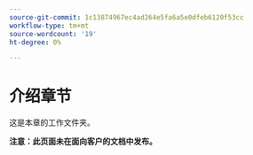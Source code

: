 ```yaml
---
source-git-commit: 1c13874967ec4ad264e5fa6a5e0dfeb6120f53cc
workflow-type: tm+mt
source-wordcount: '19'
ht-degree: 0%

---
```

# 介绍章节

这是本章的工作文件夹。

**注意：此页面未在面向客户的文档中发布。**
